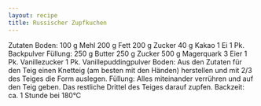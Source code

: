 ```yaml
---
layout: recipe
title: Russischer Zupfkuchen
---
```


Zutaten
Boden:
100 g Mehl
200 g Fett
200 g Zucker
40 g Kakao
1 Ei
1 Pk. Backpulver
Füllung:
250 g Butter
250 g Zucker
500 g Magerquark
3 Eier
1 Pk. Vanillezucker
1 Pk. Vanillepuddingpulver
Boden:
Aus den Zutaten für den Teig einen Knetteig (am besten mit den Händen) herstellen und mit 2/3 des Teiges die Form auslegen.
Füllung:
Alles miteinander verrühren und auf den Teig geben.
Das restliche Drittel des Teiges darauf zupfen.
Backzeit: ca. 1 Stunde bei 180°C

